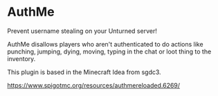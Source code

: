 # AuthMe
Prevent username stealing on your Unturned server!

AuthMe disallows players who aren't authenticated to do actions like punching, jumping, dying, moving,
typing in the chat or loot thing to the inventory.

This plugin is based in the Minecraft Idea from sgdc3.

https://www.spigotmc.org/resources/authmereloaded.6269/


